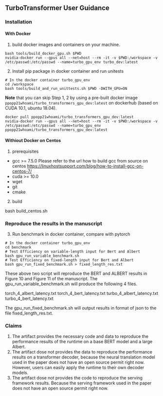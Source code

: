 ## TurboTransformer User Guidance
### Installation
#### With Docker
1. build docker images and containers on your machine.
```
bash tools/build_docker_gpu.sh $PWD
nvidia-docker run --gpus all --net=host --rm -it -v $PWD:/workspace -v /etc/passwd:/etc/passwd --name=turbo_gpu_env turbo_dev:latest
```

2. Install pip package in docker container and run unitests
```
# In the docker container turbo_gpu_env
cd /workspace
bash tools/build_and_run_unittests.sh $PWD -DWITH_GPU=ON
```

**Note** that you can skip Step 1, 2 by using a pre-built docker image `ppopp21whoami/turbo_transformers_gpu_dev:latest` on dockerhub (based on CUDA 10.1, ubuntu 18.04).
```
docker pull ppopp21whoami/turbo_transformers_gpu_dev:latest
nvidia-docker run --gpus all --net=host --rm -it -v $PWD:/workspace -v /etc/passwd:/etc/passwd --name=turbo_gpu_env ppopp21whoami/turbo_transformers_gpu_dev:latest
```


#### Withiout Docker on Centos
1. prerequisites
* gcc >= 7.5.0
Please refer to the url how to build gcc from source on centos
https://linuxhostsupport.com/blog/how-to-install-gcc-on-centos-7/
* cuda >= 10.0
* wget
* git
* cmake

2. build

bash build_centos.sh

### Reproduce the results in the manuscript
3. Run benchmark in docker container, compare with pytorch
```
# In the docker container turbo_gpu_env
cd benchmark
# Test Efficiency on variable-length input for Bert and Albert
bash gpu_run_variable_benchmark.sh
# Test Efficiency on fixed-length input for Bert and Albert
bash gpu_run_fixed_benchmark.sh > fixed_length_res.txt
```
These above two script will reproduce the BERT and ALBERT results in Figure 10 and Figure 11 of the manuscript.
The gpu_run_variable_benchmark.sh will produce the following 4 files.

torch_4_albert_latency.txt
torch_4_bert_latency.txt
turbo_4_albert_latency.txt
turbo_4_bert_latency.txt

The gpu_run_fixed_benchmark.sh will output results in format of json to the file fixed_length_res.txt.

### Claims
1. The artifact provides the necessary code and data to reproduce the performance results of the runtime on a base BERT model and a large Albert.
2. The artifact dose not provides the data to reproduce the performance results on a transformer decoder,
because the neural translation model used in the paper does not have an open source permit right now.
However, users can easily apply the runtime to their own decoder models.
3. The artifact dose not provides the code to reproduce the serving framework results.
Because the serving framework used in the paper does not have an open source permit right now.
